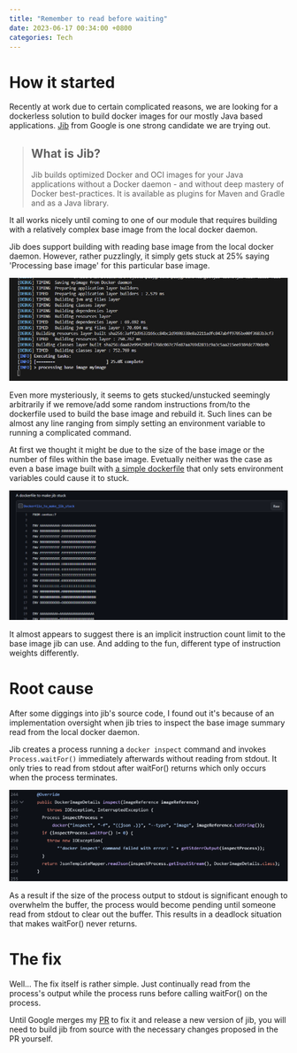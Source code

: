 ```yaml
---
title: "Remember to read before waiting"
date: 2023-06-17 00:34:00 +0800
categories: Tech
---
```


# How it started
Recently at work due to certain complicated reasons, we are looking for a dockerless solution to build docker images for our mostly Java based applications. [Jib](https://github.com/GoogleContainerTools/jib) from Google is one strong candidate we are trying out.

> ## What is Jib?
>Jib builds optimized Docker and OCI images for your Java applications without a Docker daemon - and without deep mastery of Docker best-practices. It is available as plugins for Maven and Gradle and as a Java library.

It all works nicely until coming to one of our module that requires building with a relatively complex base image from the local docker daemon.

Jib does support building with reading base image from the local docker daemon. However, rather puzzlingly, it simply gets stuck at 25% saying 'Processing base image' for this particular base image.

![jib stucks](/assets/2023-06-17-Remember-to-read-before-waiting/246496811-db94355c-8d06-4540-a22d-a9d2f98510f6.png)

Even more mysteriously, it seems to gets stucked/unstucked seemingly arbitrarily if we remove/add some random instructions from/to the dockerfile used to build the base image and rebuild it. Such lines can be almost any line ranging from simply setting an environment variable to running a complicated command. 

At first we thought it might be due to the size of the base image or the number of files within the base image. Evetually neither was the case as even a base image built with [a simple dockerfile](https://gist.github.com/EternalWind/b177820578a316dbca1bdb099984ad47) that only sets environment variables could cause it to stuck.

![simple dockerfile](/assets/2023-06-17-Remember-to-read-before-waiting/Screenshot%202023-06-17%20163033.png)

It almost appears to suggest there is an implicit instruction count limit to the base image jib can use. And adding to the fun, different type of instruction weights differently.

# Root cause
After some diggings into jib's source code, I found out it's because of an implementation oversight when jib tries to inspect the base image summary read from the local docker daemon.

Jib creates a process running a ```docker inspect``` command and invokes ```Process.waitFor()``` immediately afterwards without reading from stdout. It only tries to read from stdout after waitFor() returns which only occurs when the process terminates.

![implementation issue](/assets/2023-06-17-Remember-to-read-before-waiting/Screenshot%202023-06-17%20164120.png)

As a result if the size of the process output to stdout is significant enough to overwhelm the buffer, the process would become pending until someone read from stdout to clear out the buffer. This results in a deadlock situation that makes waitFor() never returns.

# The fix
Well... The fix itself is rather simple. Just continually read from the process's output while the process runs before calling waitFor() on the process. 

Until Google merges my [PR](https://github.com/GoogleContainerTools/jib/pull/4048) to fix it and release a new version of jib, you will need to build jib from source with the necessary changes proposed in the PR yourself.